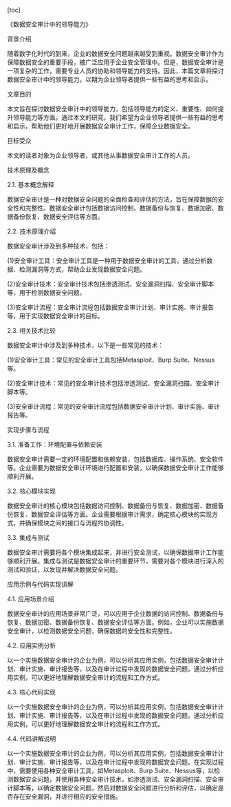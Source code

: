 
[toc]                    
                
                
《数据安全审计中的领导能力》

背景介绍

随着数字化时代的到来，企业的数据安全问题越来越受到重视。数据安全审计作为保障数据安全的重要手段，被广泛应用于企业安全管理中。但是，数据安全审计是一项复杂的工作，需要专业人员的协助和领导能力的支持。因此，本篇文章将探讨数据安全审计中的领导能力，以期为企业领导者提供一些有益的思考和启示。

文章目的

本文旨在探讨数据安全审计中的领导能力，包括领导能力的定义、重要性、如何提升领导能力等方面。通过本文的研究，我们希望为企业领导者提供一些有益的思考和启示，帮助他们更好地开展数据安全审计工作，保障企业数据安全。

目标受众

本文的读者对象为企业领导者，或其他从事数据安全审计工作的人员。

技术原理及概念

2.1. 基本概念解释

数据安全审计是一种对数据安全问题的全面检查和评估的方法，旨在保障数据的安全性和完整性。数据安全审计包括数据访问控制、数据备份与恢复、数据加密、数据备份恢复、数据安全评估等方面。

2.2. 技术原理介绍

数据安全审计涉及到多种技术，包括：

(1)安全审计工具：安全审计工具是一种用于数据安全审计的工具，通过分析数据、检测漏洞等方式，帮助企业发现数据安全问题。

(2)安全审计技术：安全审计技术包括渗透测试、安全漏洞扫描、安全审计脚本等，用于检测数据安全问题。

(3)安全审计流程：安全审计流程包括数据安全审计计划、审计实施、审计报告等，用于实现数据安全审计的目标。

2.3. 相关技术比较

数据安全审计中涉及到多种技术，以下是一些常见的技术：

(1)安全审计工具：常见的安全审计工具包括Metasploit、Burp Suite、Nessus等。

(2)安全审计技术：常见的安全审计技术包括渗透测试、安全漏洞扫描、安全审计脚本等。

(3)安全审计流程：常见的安全审计流程包括数据安全审计计划、审计实施、审计报告等。

实现步骤与流程

3.1. 准备工作：环境配置与依赖安装

数据安全审计需要一定的环境配置和依赖安装，包括数据库、操作系统、安全软件等。企业需要为数据安全审计环境进行配置和安装，以确保数据安全审计工作能够顺利开展。

3.2. 核心模块实现

数据安全审计的核心模块包括数据访问控制、数据备份与恢复、数据加密、数据备份恢复、数据安全评估等方面。企业需要根据审计需求，确定核心模块的实现方式，并确保模块之间的接口与流程的协调性。

3.3. 集成与测试

数据安全审计需要将各个模块集成起来，并进行安全测试，以确保数据审计工作能够顺利开展。集成与测试是数据安全审计的重要环节，需要对各个模块进行深入的测试和验证，以发现并解决数据安全问题。

应用示例与代码实现讲解

4.1. 应用场景介绍

数据安全审计的应用场景非常广泛，可以应用于企业数据的访问控制、数据备份与恢复、数据加密、数据备份恢复、数据安全评估等方面。例如，企业可以实施数据安全审计，以检测数据安全问题，确保数据的安全性和完整性。

4.2. 应用实例分析

以一个实施数据安全审计的企业为例，可以分析其应用实例，包括数据安全审计计划、审计实施、审计报告等，以及在审计过程中发现的数据安全问题。通过分析应用实例，可以更好地理解数据安全审计的流程和工作方式。

4.3. 核心代码实现

以一个实施数据安全审计的企业为例，可以分析其应用实例，包括数据安全审计计划、审计实施、审计报告等，以及在审计过程中发现的数据安全问题。通过分析应用实例，可以更好地理解数据安全审计的流程和工作方式。

4.4. 代码讲解说明

以一个实施数据安全审计的企业为例，可以分析其应用实例，包括数据安全审计计划、审计实施、审计报告等，以及在审计过程中发现的数据安全问题。在实现过程中，需要使用各种安全审计工具，如Metasploit、Burp Suite、Nessus等，以检测数据安全问题，并使用各种安全审计技术，如渗透测试、安全漏洞扫描、安全审计脚本等，以确定数据安全问题，然后对数据安全问题进行分析和评估，以确定是否存在安全漏洞，并进行相应的安全措施。

